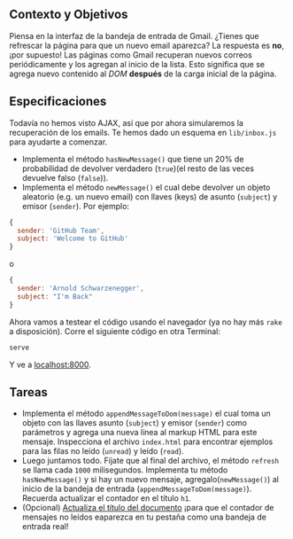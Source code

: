 ## Contexto y Objetivos

Piensa en la interfaz de la bandeja de entrada de Gmail. ¿Tienes que refrescar la página para que un nuevo email aparezca? La respuesta es **no**, ¡por supuesto! Las páginas como Gmail recuperan nuevos correos periódicamente y los agregan al inicio de la lista. Esto significa que se agrega nuevo contenido al _DOM_ **después** de la carga inicial de la página.

## Especificaciones

Todavía no hemos visto AJAX, así que por ahora simularemos la recuperación de los emails. Te hemos dado un esquema en `lib/inbox.js` para ayudarte a comenzar.

- Implementa el método `hasNewMessage()` que tiene un 20% de probabilidad de devolver verdadero (`true`)(el resto de las veces devuelve falso (`false`)).
- Implementa el método `newMessage()` el cual debe devolver un objeto aleatorio (e.g. un nuevo email) con llaves (keys) de asunto (`subject`) y emisor (`sender`). Por ejemplo:

```js
{
  sender: 'GitHub Team',
  subject: 'Welcome to GitHub'
}
```

o

```js
{
  sender: 'Arnold Schwarzenegger',
  subject: "I'm Back"
}
```

Ahora vamos a testear el código usando el navegador (ya no hay más `rake` a disposición). Corre el siguiente código en otra Terminal:

```bash
serve
```
Y ve a [localhost:8000](http://localhost:8000).

## Tareas

- Implementa el método `appendMessageToDom(message)` el cual toma un objeto con las llaves asunto (`subject`) y emisor (`sender`) como parámetros y agrega una nueva línea al markup HTML para este mensaje. Inspecciona el archivo `index.html` para encontrar ejemplos para las filas no leído (`unread`) y leído (`read`).
- Luego juntamos todo. Fíjate que al final del archivo, el método `refresh` se llama cada `1000` milisegundos. Implementa tu método `hasNewMessage()` y si hay un nuevo mensaje, agregalo(`newMessage()`) al inicio de la bandeja de entrada (`appendMessageToDom(message)`). Recuerda actualizar el contador en el título `h1`.
- (Opcional) [Actualiza el título del documento](https://developer.mozilla.org/en-US/docs/Web/API/Document/title) ¡para que el contador de mensajes no leídos eaparezca en tu pestaña como una bandeja de entrada real!
